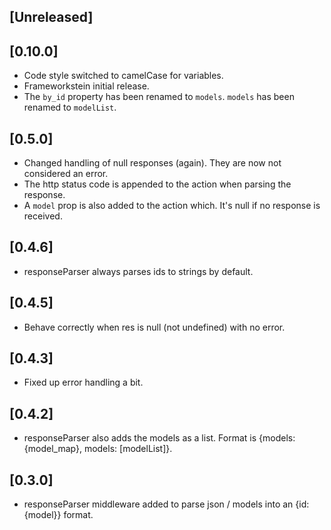 
## [Unreleased]
  

## [0.10.0]
 - Code style switched to camelCase for variables. 
 - Frameworkstein initial release.
 - The `by_id` property has been renamed to `models`. `models` has been renamed to `modelList`.

## [0.5.0]
 - Changed handling of null responses (again). They are now not considered an error.
 - The http status code is appended to the action when parsing the response.
 - A `model` prop is also added to the action which. It's null if no response is received.

## [0.4.6]
 - responseParser always parses ids to strings by default.

## [0.4.5]
 - Behave correctly when res is null (not undefined) with no error.

## [0.4.3]
 - Fixed up error handling a bit.

## [0.4.2]
 - responseParser also adds the models as a list. Format is {models: {model_map}, models: [modelList]}.

## [0.3.0]
 - responseParser middleware added to parse json / models into an {id: {model}} format.
